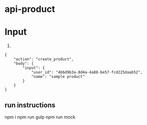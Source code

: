 # api-product

# Input

1.

```
{
	"action": "create_product",
	"body": {
		"input": {
			"user_id": "4b6d9b3a-8d4a-4a88-be57-fcd225daab52",
			"name": "sample product"
		}
	}
}
```

## run instructions

npm i
npm run gulp
npm run mock
